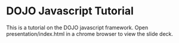 DOJO Javascript Tutorial
=====
This is a tutorial on the DOJO javascript framework. Open presentation/index.html in a chrome browser to view the slide deck. 

